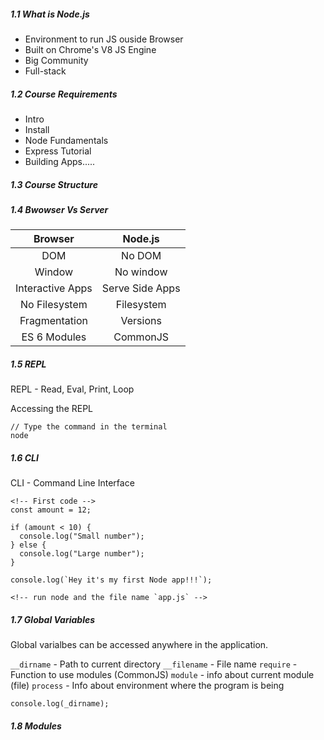 <h5>1.1 What is Node.js</h5>

- Environment to run JS ouside Browser
- Built on Chrome's V8 JS Engine
- Big Community
- Full-stack

<h5>1.2 Course Requirements</h5>

- Intro
- Install
- Node Fundamentals
- Express Tutorial
- Building Apps.....

<h5>1.3 Course Structure</h5>

<h5>1.4 Bwowser Vs Server</h5>

|     Browser      |     Node.js     |
| :--------------: | :-------------: |
|       DOM        |     No DOM      |
|      Window      |    No window    |
| Interactive Apps | Serve Side Apps |
|  No Filesystem   |   Filesystem    |
|  Fragmentation   |    Versions     |
|   ES 6 Modules   |    CommonJS     |

<h5>1.5 REPL</h5

REPL - Read, Eval, Print, Loop

Accessing the REPL

```
// Type the command in the terminal
node
```

<h5>1.6 CLI</h5>

CLI - Command Line Interface

```node
<!-- First code -->
const amount = 12;

if (amount < 10) {
  console.log("Small number");
} else {
  console.log("Large number");
}

console.log(`Hey it's my first Node app!!!`);

<!-- run node and the file name `app.js` -->
```

<h5>1.7 Global Variables</h5>

Global varialbes can be accessed anywhere in the application.

`__dirname` - Path to current directory
`__filename` - File name
`require` - Function to use modules (CommonJS)
`module` - info about current module (file)
`process` - Info about environment where the program is being

```node
console.log(_dirname);
```

<h5>1.8 Modules</h5>
